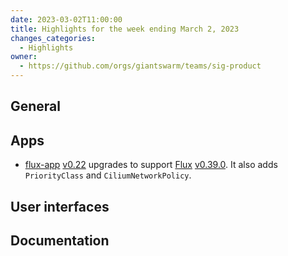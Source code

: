 ```yaml
---
date: 2023-03-02T11:00:00
title: Highlights for the week ending March 2, 2023
changes_categories:
  - Highlights
owner:
  - https://github.com/orgs/giantswarm/teams/sig-product
---
```


## General

## Apps

- [flux-app](https://github.com/giantswarm/flux-app) [v0.22](https://github.com/giantswarm/flux-app/releases/tag/v0.22.0) upgrades to support [Flux](https://github.com/fluxcd/flux2) [v0.39.0](https://github.com/fluxcd/flux2/releases/tag/v0.39.0). It also adds `PriorityClass` and `CiliumNetworkPolicy`.

## User interfaces

## Documentation

